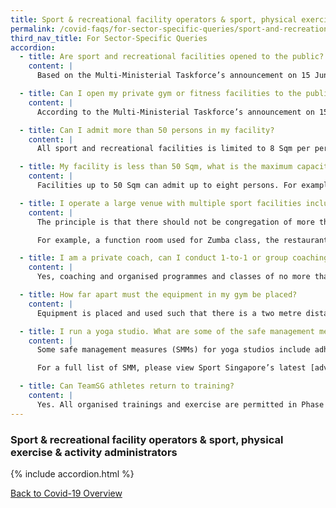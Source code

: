 ```yaml
---
title: Sport & recreational facility operators & sport, physical exercise & activity administrators
permalink: /covid-faqs/for-sector-specific-queries/sport-and-recreational
third_nav_title: For Sector-Specific Queries
accordion:
  - title: Are sport and recreational facilities opened to the public?  
    content: |
      Based on the Multi-Ministerial Taskforce’s announcement on 15 June 2020, all sport and recreational facilities, including but not limited to swimming pools, stadiums, studios, gyms, indoor sport halls, hardcourts, bowling centres, and function rooms, may be opened from Phase Two.

  - title: Can I open my private gym or fitness facilities to the public?   
    content: |
      According to the Multi-Ministerial Taskforce’s announcement on 15 June 2020, all sport and recreational facilities, including but not limited to swimming pools, stadiums, studios, gyms, indoor sport halls, hardcourts, bowling centres, and function rooms, may be opened from Phase Two.

  - title: Can I admit more than 50 persons in my facility?    
    content: |  
      All sport and recreational facilities is limited to 8 Sqm per person based on its Gross Floor Area or 50 persons, whichever is lower. Staff on the premises is not included as part of the maximum capacity of 8 Sqm per person or 50 persons. Facilities that need to admit more than 50 persons can apply for approval by Sport Singapore via email at <https://members.myactivesg.com/feedback>{:target="_blank"}.    

  - title: My facility is less than 50 Sqm, what is the maximum capacity?     
    content: |
      Facilities up to 50 Sqm can admit up to eight persons. For example, a 20 Sqm facility can accommodate eight persons, excluding staff. Facility operators have to ensure that the physical distancing measures are observed. These parameters will be reviewed from time to time, and more may be allowed at a later juncture in Phase Three.

  - title: I operate a large venue with multiple sport facilities including swimming pools, gymnasium, F&B outlet and golf driving range, are they considered separate facilities for the purpose of establishing the capacity limit?     
    content: |
      The principle is that there should not be congregation of more than 50 persons in any particular space. If the facilities can be managed separately such that there is no mixing of the users of the different facilities, they may be considered as separate facilities for this purpose.

      For example, a function room used for Zumba class, the restaurant, the swimming pool and the gymnasium in a country club may be dealt with separately. A system for managing access to these places should be established to ensure adherence.         

  - title: I am a private coach, can I conduct 1-to-1 or group coaching?    
    content: |  
      Yes, coaching and organised programmes and classes of no more than eight participants is allowed. An additional coach or instructor is allowed and will not be considered as part of the group size of eight. A physicial distancing of 2m (i.e. 2 arms-length) between individuals should be maintained at all times

  - title: How far apart must the equipment in my gym be placed?      
    content: |  
      Equipment is placed and used such that there is a two metre distance between users.

  - title: I run a yoga studio. What are some of the safe management measures that I need to take note of?     
    content: |  
      Some safe management measures (SMMs) for yoga studios include adhering to the maximum facility capacity, limiting group activities to no more than eight participants  per group, as well as maintaining 3m between different groups and ensuring no intermixing between different groups.

      For a full list of SMM, please view Sport Singapore’s latest [advisory](https://www.sportsingapore.gov.sg/Newsroom/Media-Releases/2020/Advisory-For-Resumption-Of-Sport-And-Physical-Exercise-,-a-,-Activity-For-Phase-Three-(%e2%80%9cSafe-Nation%e2%80%9d)){:target="_blank"}.

  - title: Can TeamSG athletes return to training?     
    content: |        
      Yes. All organised trainings and exercise are permitted in Phase Three, but groups must be kept to no more than eight persons. An additional coach is allowed and will not be part of the group size of eight. Safe management measures must be adhered to at all times and there must be no socialising before or after the training session. Masks must be worn when not engaged in strenuous activities.
---
```


### Sport & recreational facility operators & sport, physical exercise & activity administrators

{% include accordion.html %}

[Back to Covid-19 Overview](/covid/)

